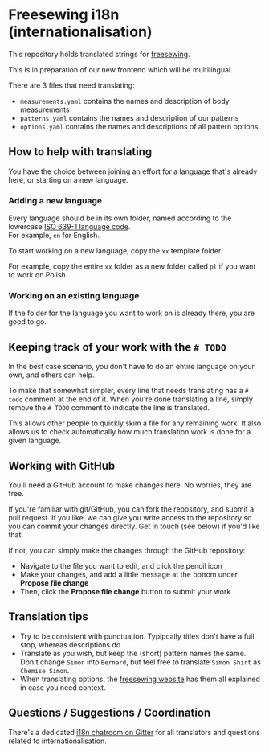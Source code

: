 # Freesewing i18n (**i**nternationalisatio**n**)

This repository holds translated strings for [freesewing](https://freesewing.org).

This is in preparation of our new frontend which will be multilingual.

There are 3 files that need translating:

 - `measurements.yaml` contains the names and description of body measurements
 - `patterns.yaml` contains the names and description of our patterns
 - `options.yaml` contains the names and descriptions of all pattern options

## How to help with translating

You have the choice between joining an effort for a language that's already here, 
or starting on a new language.

### Adding a new language

Every language should be in its own folder, named according to 
the lowercase [ISO 639-1 language code](https://en.wikipedia.org/wiki/List_of_ISO_639-1_codes).  
For example, `en` for English.

To start working on a new language, copy the `xx` template folder. 

For example, copy the entire `xx` folder as a new folder called `pl` if you want to work on Polish.

### Working on an existing language

If the folder for the language you want to work on is already there, you are good to go.

## Keeping track of your work with the `# TODO`

In the best case scenario, you don't have to do an entire language on your own, and others can help.

To make that somewhat simpler, every line that needs translating has a `# todo` comment at the end of it.
When you're done translating a line, simply remove the `# TODO` comment to indicate the line is translated.

This allows other people to quickly skim a file for any remaining work. 
It also allows us to check automatically how much translation work is done for a given language.

## Working with GitHub

You'll need a GitHub account to make changes here. No worries, they are free.

If you're familiar with git/GitHub, you can fork the repository, and submit a pull request.
If you like, we can give you write access to the repository so you can commit your changes directly. 
Get in touch (see below) if you'd like that.

If not, you can simply make the changes through the GitHub repository:

 - Navigate to the file you want to edit, and click the pencil icon
 - Make your changes, and add a little message at the bottom under **Propose file change**
 - Then, click the **Propose file change** button to submit your work

## Translation tips

 - Try to be consistent with punctuation. Typipcally titles don't have a full stop, whereas descriptions do
 - Translate as you wish, but keep the (short) pattern names the same. Don't change `Simon` into `Bernard`, but feel free to translate `Simon Shirt` as `Chemise Simon`.
 - When translating options, the [freesewing website](https://freesewing.org) has them all explained in case you need context.

## Questions / Suggestions / Coordination

There's a dedicated [i18n chatroom on Gitter](https://gitter.im/freesewing/i18n)
for all translators and questions related to internationalisation.


